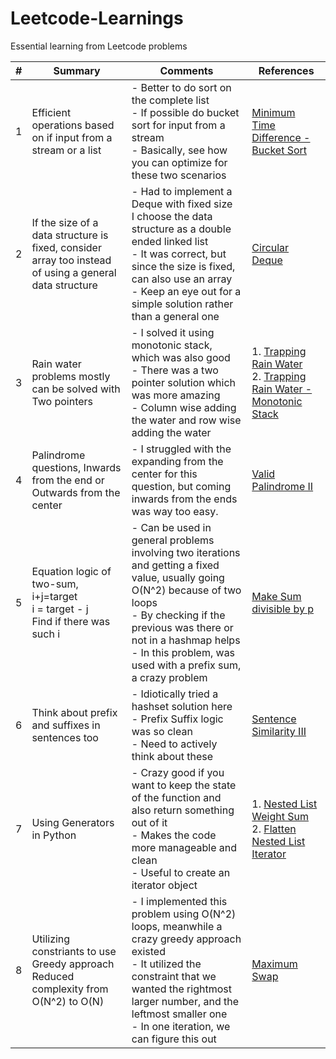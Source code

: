 # Leetcode-Learnings
Essential learning from Leetcode problems

| # | Summary | Comments | References |
|---|---------|----------|------------|
| 1 | Efficient operations based on if input from a stream or a list | - Better to do sort on the complete list <br> - If possible do bucket sort for input from a stream <br> - Basically, see how you can optimize for these two scenarios | [Minimum Time Difference - Bucket Sort](Algorithms/Minimum%20Time%20Difference%20-%20Bucket%20Sort.py) |
| 2 | If the size of a data structure is fixed, consider array too instead of using a general data structure | - Had to implement a Deque with fixed size <br> I choose the data structure as a double ended linked list <br> - It was correct, but since the size is fixed, can also use an array <br> - Keep an eye out for a simple solution rather than a general one | [Circular Deque](./Data%20Structures/Circular%20Deque.py) | 
| 3 | Rain water problems mostly can be solved with Two pointers | - I solved it using monotonic stack, which was also good <br> - There was a two pointer solution which was more amazing<br> - Column wise adding the water and row wise adding the water | 1. [Trapping Rain Water](./Two%20Pointers/Trapping%20Rain%20Water.py) <br>2. [Trapping Rain Water - Monotonic Stack](./Monotonic%20Stack/Trapping%20Rain%20Water.py) |
| 4 | Palindrome questions, Inwards from the end or Outwards from the center | - I struggled with the expanding from the center for this question, but coming inwards from the ends was way too easy. | [Valid Palindrome II](./Palindrome/Valid%20Palindrome%20II.py) 
| 5 | Equation logic of two-sum, i+j=target <br> i = target - j <br> Find if there was such i <br> | - Can be used in general problems involving two iterations and getting a fixed value, usually going O(N^2) because of two loops <br>- By checking if the previous was there or not in a hashmap helps <br>- In this problem, was used with a prefix sum, a crazy problem | [Make Sum divisible by p](./Prefix%20Sum/Make%20Sum%20divisible%20by%20p.py) 
| 6 | Think about prefix and suffixes in sentences too | - Idiotically tried a hashset solution here <br> - Prefix Suffix logic was so clean <br> - Need to actively think about these | [Sentence Similarity III](./String%20Manipulations/Sentence%20Similarity%20III.py)
| 7 | Using Generators in Python | - Crazy good if you want to keep the state of the function and also return something out of it <br> - Makes the code more manageable and clean <br> - Useful to create an iterator object | 1. [Nested List Weight Sum](./Generators/Nested%20List%20Weight%20Sum.py) <br> 2. [Flatten Nested List Iterator](./Stack%20/Flatten%20Nested%20List%20Iterator.py)
| 8 | Utilizing constriants to use Greedy approach <br> Reduced complexity from O(N^2) to O(N) | - I implemented this problem using O(N^2) loops, meanwhile a crazy greedy approach existed <br> - It utilized the constraint that we wanted the rightmost larger number, and the leftmost smaller one <br> - In one iteration, we can figure this out | [Maximum Swap](./String%20Manipulations/Maximum%20Swap.py) 